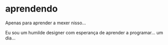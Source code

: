 # aprendendo
Apenas para aprender a mexer nisso...

Eu sou um humilde designer com esperança de aprender a programar... um dia...

